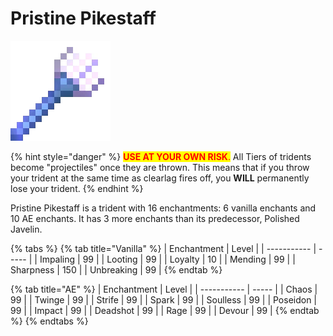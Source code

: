 # Pristine Pikestaff

![](<../../.gitbook/assets/Polished Javelin (1).gif>)

{% hint style="danger" %}
<mark style="color:red;">**USE AT YOUR OWN RISK**</mark><mark style="color:red;">.</mark> All Tiers of tridents become "projectiles" once they are thrown. This means that if you throw your trident at the same time as clearlag fires off, you **WILL** permanently lose your trident.
{% endhint %}

Pristine Pikestaff is a trident with 16 enchantments: 6 vanilla enchants and 10 AE enchants. It has 3 more enchants than its predecessor, Polished Javelin.

{% tabs %}
{% tab title="Vanilla" %}
| Enchantment | Level |
| ----------- | ----- |
| Impaling    | 99    |
| Looting     | 99    |
| Loyalty     | 10    |
| Mending     | 99    |
| Sharpness   | 150   |
| Unbreaking  | 99    |
{% endtab %}

{% tab title="AE" %}
| Enchantment | Level |
| ----------- | ----- |
| Chaos       | 99    |
| Twinge      | 99    |
| Strife      | 99    |
| Spark       | 99    |
| Soulless    | 99    |
| Poseidon    | 99    |
| Impact      | 99    |
| Deadshot    | 99    |
| Rage        | 99    |
| Devour      | 99    |
{% endtab %}
{% endtabs %}
